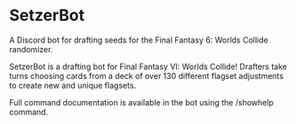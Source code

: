 # SetzerBot
A Discord bot for drafting seeds for the Final Fantasy 6: Worlds Collide randomizer.

SetzerBot is a drafting bot for Final Fantasy VI: Worlds Collide! Drafters take turns choosing cards from a deck of over 130 different flagset adjustments to create new and unique flagsets.
    
Full command documentation is available in the bot using the /showhelp command.
